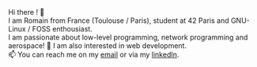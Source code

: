 Hi there ! 👋<br/>
I am Romain from France (Toulouse / Paris), student at 42 Paris and GNU-Linux / FOSS enthousiast.<br />
I am passionate about low-level programming, network programming and aerospace! 🚀 I am also interested in web development.<br />
📫 You can reach me on my [email](mailto:romain.trojani.bigot@gmail.com) or via my [linkedIn](https://www.linkedin.com/in/romain-trojani-bigot).

<!---
rotrojan/rotrojan is a ✨ special ✨ repository because its `README.md` (this file) appears on your GitHub profile.
You can click the Preview link to take a look at your changes.
--->
